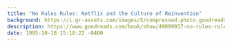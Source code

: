 ```yaml
---
title: "No Rules Rules: Netflix and the Culture of Reinvention"
background: https://i.gr-assets.com/images/S/compressed.photo.goodreads.com/books/1595815356l/49099937._SY75_.jpg
description: https://www.goodreads.com/book/show/49099937-no-rules-rules
date: 1995-10-18 15:18:22 -0400
---
```

